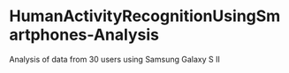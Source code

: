 HumanActivityRecognitionUsingSmartphones-Analysis
=================================================

Analysis of data from 30 users using Samsung Galaxy S II
